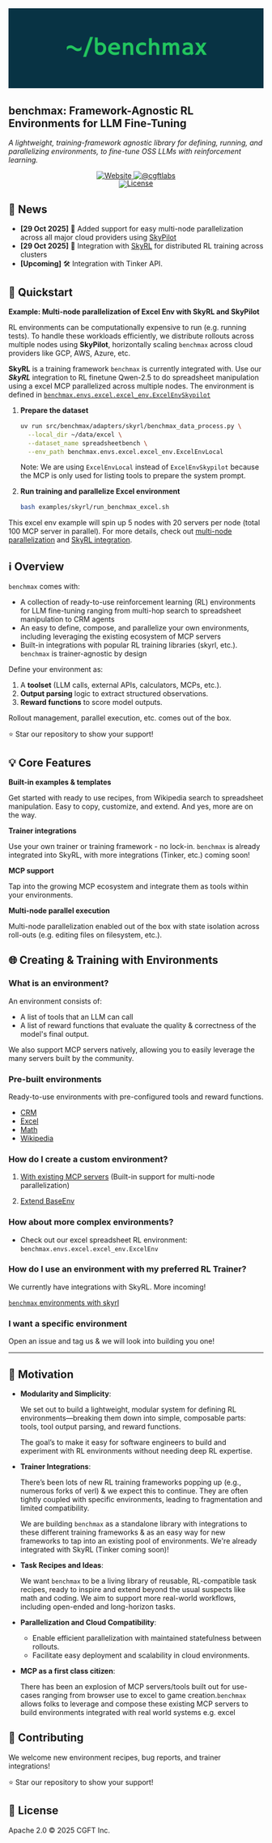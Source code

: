 <picture>
  <img alt="Benchmax" src="./static/benchmax.png"  width="full">
</picture>

## benchmax: Framework-Agnostic RL Environments for LLM Fine-Tuning
*A lightweight, training-framework agnostic library for defining, running, and parallelizing environments, to fine-tune OSS LLMs with reinforcement learning.*
<div align="center">
</div>
<div id="badges" align="center">
  <a href="https://cgft.io">
    <img src="https://img.shields.io/badge/cgft.io-blue?style=for-the-badge" alt="Website"/>
  </a>
  <a href="https://x.com/cgftlabs">
    <img src="https://img.shields.io/badge/Follow @cgftlabs-black?style=for-the-badge&logo=X&logoColor=white" alt="@cgftlabs"/>
  </a>
</div>
<div align="center" style="line-height: 1;">
  <a href="https://github.com/girishbarca/benchmax/blob/main/LICENSE"><img alt="License" src="https://img.shields.io/badge/License-Apache_2.0-blue.svg"/></a>
</div>

## 📌 News

- **[29 Oct 2025]** 🎉 Added support for easy multi-node parallelization across all major cloud providers using [SkyPilot](https://github.com/skypilot-org/skypilot)
- **[29 Oct 2025]** 🎉 Integration with [SkyRL](https://github.com/NovaSky-AI/SkyRL) for distributed RL training across clusters
- **[Upcoming]** 🛠️ Integration with Tinker API.

## 📘 Quickstart

**Example: Multi-node parallelization of Excel Env with SkyRL and SkyPilot**

RL environments can be computationally expensive to run (e.g. running tests). To handle these workloads efficiently, we distribute rollouts across multiple nodes using **SkyPilot**, horizontally scaling `benchmax` across cloud providers like GCP, AWS, Azure, etc.

**SkyRL** is a training framework `benchmax` is currently integrated with. Use our ***SkyRL*** integration to RL finetune Qwen-2.5 to do spreadsheet manipulation using a excel MCP parallelized across multiple nodes. The environment is defined in [`benchmax.envs.excel.excel_env.ExcelEnvSkypilot`](/benchmax.envs.excel.excel_env)

1. **Prepare the dataset**
    
    ```bash
    uv run src/benchmax/adapters/skyrl/benchmax_data_process.py \
      --local_dir ~/data/excel \
      --dataset_name spreadsheetbench \
      --env_path benchmax.envs.excel.excel_env.ExcelEnvLocal
    ```

    Note: We are using `ExcelEnvLocal` instead of `ExcelEnvSkypilot` because the MCP is only used for listing tools to prepare the system prompt.
    
2. **Run training and parallelize Excel environment**
    
    ```bash
    bash examples/skyrl/run_benchmax_excel.sh
    ```

This excel env example will spin up 5 nodes with 20 servers per node (total 100 MCP server in parallel). For more details, check out [multi-node parallelization](/src/benchmax/envs/mcp/README.md) and [SkyRL integration](/examples/skyrl/README.md).

## ℹ️ Overview

`benchmax` comes with:

- A collection of ready-to-use reinforcement learning (RL) environments for LLM fine-tuning ranging from multi-hop search to spreadsheet manipulation to CRM agents
- An easy to define, compose, and parallelize your own environments, including leveraging the existing ecosystem of MCP servers
- Built-in integrations with popular RL training libraries (skyrl, etc.). `benchmax` is trainer-agnostic by design

Define your environment as:

1. A **toolset** (LLM calls, external APIs, calculators, MCPs, etc.).
2. **Output parsing** logic to extract structured observations.
3. **Reward functions** to score model outputs.

Rollout management, parallel execution, etc. comes out of the box.

⭐ Star our repository to show your support!

## 💡 Core Features

**Built-in examples & templates**

Get started with ready to use recipes, from Wikipedia search to spreadsheet manipulation. Easy to copy, customize, and extend. And yes, more are on the way.

**Trainer integrations**

Use your own trainer or training framework - no lock-in. `benchmax` is already integrated into SkyRL, with more integrations (Tinker, etc.) coming soon!

**MCP support**

Tap into the growing MCP ecosystem and integrate them as tools within your environments.

**Multi-node parallel execution**

Multi-node parallelization enabled out of the box with state isolation across roll-outs (e.g. editing files on filesystem, etc.).  


## 🌐 Creating & Training with Environments

### What is an environment?

An environment consists of:

- A list of tools that an LLM can call
- A list of reward functions that evaluate the quality & correctness of the model's final output.

We also support MCP servers natively, allowing you to easily leverage the many servers built by the community.

### Pre-built environments

Ready-to-use environments with pre-configured tools and reward functions.

- [CRM](/src/benchmax/envs/crm/README.md)
- [Excel](/src/benchmax/envs/excel/README.md) 
- [Math](/src/benchmax/envs/math/README.md)
- [Wikipedia](/src/benchmax/envs/wikipedia/README.md)

### How do I create a custom environment?

1. [With existing MCP servers](/src/benchmax/envs/mcp/README.md) (Built-in support for multi-node parallelization)

2. [Extend BaseEnv](/src/benchmax/envs/README.md)

### How about more complex environments?

- Check out our excel spreadsheet RL environment: `benchmax.envs.excel.excel_env.ExcelEnv`

### How do I use an environment with my preferred RL Trainer?

We currently have integrations with SkyRL. More incoming!

[`benchmax` environments with skyrl](/examples/skyrl/README.md)

### I want a specific environment

Open an issue and tag us & we will look into building you one!

---

## 🎯 Motivation

- **Modularity and Simplicity**:
    
    We set out to build a lightweight, modular system for defining RL environments—breaking them down into simple, composable parts: tools, tool output parsing, and reward functions.
    
    The goal’s to make it easy for software engineers to build and experiment with RL environments without needing deep RL expertise.
    
- **Trainer Integrations**:
    
    There’s been lots of new RL training frameworks popping up (e.g., numerous forks of verl) & we expect this to continue. They are often tightly coupled with specific environments, leading to fragmentation and limited compatibility. 
    
    We are building `benchmax` as a standalone library with integrations to these different training frameworks & as an easy way for new frameworks to tap into an existing pool of environments. We're already integrated with SkyRL (Tinker coming soon)!
    
- **Task Recipes and Ideas**:
    
    We want `benchmax` to be a living library of reusable, RL-compatible task recipes, ready to inspire and extend beyond the usual suspects like math and coding. We aim to support more real-world workflows, including open-ended and long-horizon tasks.
    
- **Parallelization and Cloud Compatibility**:
    - Enable efficient parallelization with maintained statefulness between rollouts.
    - Facilitate easy deployment and scalability in cloud environments.

- **MCP as a first class citizen**:
    
    There has been an explosion of MCP servers/tools built out for use-cases ranging from browser use to excel to game creation.`benchmax` allows folks to leverage and compose these existing MCP servers to build environments integrated with real world systems e.g. excel
    

## 🤝 Contributing

We welcome new environment recipes, bug reports, and trainer integrations!

⭐ Star our repository to show your support!

## 📜 License

Apache 2.0 © 2025 CGFT Inc.
